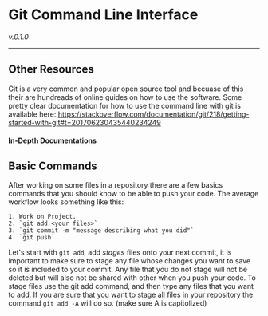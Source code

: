 # Git Command Line Interface

_v.0.1.0_

---

## Other Resources

Git is a very common and popular open source tool and becuase of this their are hundreads of online guides on how to use the software.
Some pretty clear documentation for how to use the command line with git is available here: https://stackoverflow.com/documentation/git/218/getting-started-with-git#t=201706230435440234249

#### In-Depth Documentations

## Basic Commands

After working on some files in a repository there are a few basics commands that you should know to be able to push your code. The average workflow looks something like this:

    1. Work on Project.
    2. `git add <your files>`
    3. `git commit -m "message describing what you did"` 
    4. `git push`

Let's start with `git add`, add _stages_ files onto your next commit, it is important to make sure to stage any file whose changes you want to save so it is included to your commit. Any file that you do not stage will not be deleted but will also not be shared with other when you push your code. To stage files use the git add command, and then type any files that you want to add. If you are sure that you want to stage all files in your repository the command `git add -A` will do so. (make sure A is capitolized)
